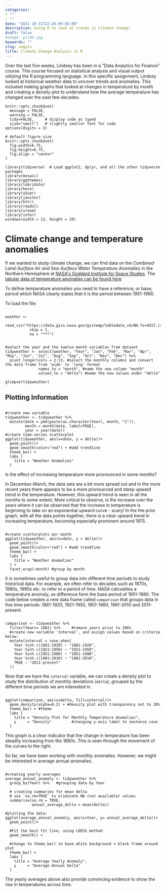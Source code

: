 ```yaml
---
categories:
- ""
- ""
date: "2021-10-31T22:26:09-05:00"
description: Using R to look at trends in climate change.
draft: false
#image: pic09.jpg
keywords: ""
slug: vaquis
title: Climate Change Analysis in R
---
```


Over the last five weeks, Lindsey has been in a "Data Analytics for Finance" course. This course focused on statistical analysis and visual output utilizing the R programming language. In this specific assignment, Lindsey looked at historical weather data to uncover trends and anomalies. This included making graphs that looked at changes in temperature by month and creating a density plot to understand how the average temperature has changed over the past few decades.



```{r, setup, include=FALSE}
knitr::opts_chunk$set(
  message = FALSE, 
  warning = FALSE, 
  tidy=FALSE,     # display code as typed
  size="small")   # slightly smaller font for code
options(digits = 3)

# default figure size
knitr::opts_chunk$set(
  fig.width=6.75, 
  fig.height=6.75,
  fig.align = "center"
)
```

```{r load-libraries, include=FALSE}
library(tidyverse)  # Load ggplot2, dplyr, and all the other tidyverse packages
library(mosaic)
library(ggthemes)
library(lubridate)
library(here)
library(skimr)
library(janitor)
library(httr)
library(readxl)
library(vroom)
library(infer)
windows(width = 12, height = 10)
```
# Climate change and temperature anomalies 


If we wanted to study climate change, we can find data on the *Combined Land-Surface Air and Sea-Surface Water Temperature Anomalies* in the Northern Hemisphere at [NASA's Goddard Institute for Space Studies](https://data.giss.nasa.gov/gistemp). The [tabular data of temperature anomalies can be found here](https://data.giss.nasa.gov/gistemp/tabledata_v4/NH.Ts+dSST.txt)

To define temperature anomalies you need to have a reference, or base, period which NASA clearly states that it is the period between 1951-1980.

To load the file:

```{r weather_data, cache=TRUE}

weather <- 
  read_csv("https://data.giss.nasa.gov/gistemp/tabledata_v4/NH.Ts+dSST.csv", 
           skip = 1, 
           na = "***")

```


```{r tidyweather}

#select the year and the twelve month variables from dataset
tidyweather <- select(weather, "Year", "Jan", "Feb", "Mar", "Apr", "May", "Jun", "Jul", "Aug", "Sep", "Oct", "Nov", "Dec") %>% 
  pivot_longer(cols = 2:13, #select the monthly columns and convert the data frame from 'wide' to 'long' format
               names_to = "month", #name the new column "month"
               values_to = "delta") #name the new values under "delta"

glimpse(tidyweather)

```

## Plotting Information


```{r scatter_plot}

#create new variable
tidyweather <- tidyweather %>%
  mutate(date = ymd(paste(as.character(Year), month, "1")),
         month = month(date, label=TRUE),
         year = year(date))
#create time-series scatterplot
ggplot(tidyweather, aes(x=date, y = delta))+
  geom_point()+
  geom_smooth(color="red") + #add trendline
  theme_bw() +
  labs (
    title = "Weather Anomalies"
  )

```

Is the effect of increasing temperature more pronounced in some months? 

In December-March, the data sets are a bit more spread out and in the more recent years there appears to be a more pronounced and steep upward trend in the temperature. However, this upward trend is seen in all the months to some extent. More critical to observe, is the increase over the years where it can be observed that the increase in temperature is beginning to take on an exponential upward curve - scary! In the the prior graph, with all the data points together, there is a clear upward trend in increasing temperature, becoming especially prominent around 1975.

```{r facet_wrap, echo=FALSE}

#create scatterplots per month
ggplot(tidyweather, aes(x=date, y = delta))+
  geom_point()+
  geom_smooth(color="red") + #add trendline
  theme_bw() +
  labs (
    title = "Weather Anomalies"
  ) +
  facet_wrap(~month) #group by month

```


It is sometimes useful to group data into different time periods to study historical data. For example, we often refer to decades such as 1970s, 1980s, 1990s etc. to refer to a period of time. NASA calcuialtes a temperature anomaly, as difference form the base period of 1951-1980. The code below creates a new data frame called `comparison` that groups data in five time periods: 1881-1920, 1921-1950, 1951-1980, 1981-2010 and 2011-present.

```{r intervals}

comparison <- tidyweather %>% 
  filter(Year>= 1881) %>%     #remove years prior to 1881
  #create new variable 'interval', and assign values based on criteria below:
  mutate(interval = case_when(
    Year %in% c(1881:1920) ~ "1881-1920",
    Year %in% c(1921:1950) ~ "1921-1950",
    Year %in% c(1951:1980) ~ "1951-1980",
    Year %in% c(1981:2010) ~ "1981-2010",
    TRUE ~ "2011-present"
  ))

```
Now that we have the `interval` variable, we can create a density plot to study the distribution of monthly deviations (`delta`), grouped by the different time periods we are interested in. 

```{r density_plot}

ggplot(comparison, aes(x=delta, fill=interval))+
  geom_density(alpha=0.2) + #density plot with transparency set to 20%
  theme_bw() + #theme
  labs (
    title = "Density Plot for Monthly Temperature Anomalies",
    y     = "Density"         #changing y-axis label to sentence case
  )

```
This graph is a clear indicator that the change in temperature has been steadily increasing from the 1880s. This is seen through the movement of the curves to the right.


So far, we have been working with monthly anomalies. However, we might be interested in average annual anomalies. 

```{r averaging}

#creating yearly averages
average_annual_anomaly <- tidyweather %>% 
  group_by(Year) %>%   #grouping data by Year
  
  # creating summaries for mean delta 
  # use `na.rm=TRUE` to eliminate NA (not available) values 
  summarise(na.rm = TRUE, 
            annual_average_delta = mean(delta)) 

#plotting the data:
ggplot(average_annual_anomaly, aes(x=Year, y= annual_average_delta))+
  geom_point()+
  
  #Fit the best fit line, using LOESS method
  geom_smooth() +
  
  #change to theme_bw() to have white background + black frame around plot
  theme_bw() +
  labs (
    title = "Average Yearly Anomaly",
    y     = "Average Annual Delta"
  )                         

```
The yearly averages above also provide convincing evidence to show the rise in temperatures across time.